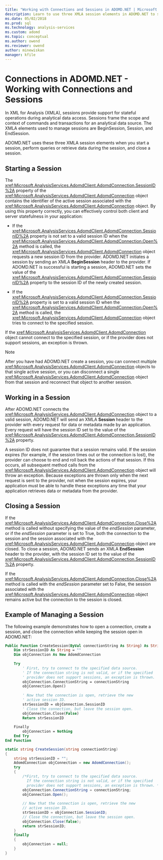 ```yaml
---
title: "Working with Connections and Sessions in ADOMD.NET | Microsoft Docs"
description: Learn to use three XMLA session elements in ADOMD.NET to start a session, perform queries or retrieve data during the session, and close a session.
ms.date: 05/02/2018
ms.prod: sql
ms.technology: analysis-services
ms.custom: adomd
ms.topic: conceptual
ms.author: owend
ms.reviewer: owend
author: minewiskan
manager: kfile
---
```

# Connections in ADOMD.NET - Working with Connections and Sessions
  In XML for Analysis (XMLA), sessions provide support for stateful operations during analytical data access. Sessions frame the scope and context of commands and transactions for an analytical data source. The XMLA elements used to manage sessions are BeginSession, Session, and EndSession.  
  
 ADOMD.NET uses these three XMLA session elements when you start a session, perform queries or retrieve data during the session, and close a session.  
  
## Starting a Session  
 The <xref:Microsoft.AnalysisServices.AdomdClient.AdomdConnection.SessionID%2A> property of the <xref:Microsoft.AnalysisServices.AdomdClient.AdomdConnection> object contains the identifier of the active session associated with the <xref:Microsoft.AnalysisServices.AdomdClient.AdomdConnection> object. By using this property correctly, you can effectively control both client and server statefulness in your application:  
  
-   If the <xref:Microsoft.AnalysisServices.AdomdClient.AdomdConnection.SessionID%2A> property is not set to a valid session ID when the <xref:Microsoft.AnalysisServices.AdomdClient.AdomdConnection.Open%2A> method is called, the <xref:Microsoft.AnalysisServices.AdomdClient.AdomdConnection> object requests a new session ID from the provider. ADOMD.NET initiates a session by sending an XMLA **BeginSession** header to the provider. If ADOMD.NET is successful is starting a session, ADOMD.NET sets the value of the <xref:Microsoft.AnalysisServices.AdomdClient.AdomdConnection.SessionID%2A> property to the session ID of the newly created session.  
  
-   If the <xref:Microsoft.AnalysisServices.AdomdClient.AdomdConnection.SessionID%2A> property is set to a valid session ID when the <xref:Microsoft.AnalysisServices.AdomdClient.AdomdConnection.Open%2A> method is called, the <xref:Microsoft.AnalysisServices.AdomdClient.AdomdConnection> object tries to connect to the specified session.  
  
 If the <xref:Microsoft.AnalysisServices.AdomdClient.AdomdConnection> object cannot connect to the specified session, or if the provider does not support sessions, an exception is thrown.  
  
> [!NOTE]  
>  After you have had ADOMD.NET create a session, you can connect multiple <xref:Microsoft.AnalysisServices.AdomdClient.AdomdConnection> objects to that single active session, or you can disconnect a single <xref:Microsoft.AnalysisServices.AdomdClient.AdomdConnection> object from that session and reconnect that object to another session.  
  
## Working in a Session  
 After ADOMD.NET connects the <xref:Microsoft.AnalysisServices.AdomdClient.AdomdConnection> object to a valid session, ADOMD.NET will send an XMLA **Session** header to the provider with every request for data or metadata made by an application. Every request will have the session ID set to the value of the <xref:Microsoft.AnalysisServices.AdomdClient.AdomdConnection.SessionID%2A> property.  
  
 A session ID does not guarantee that a session remains valid. If the session expires (for example, if the session times out or the connection is lost), the provider can choose to end and roll back the actions of that session. If this occurs, all subsequent method calls from the <xref:Microsoft.AnalysisServices.AdomdClient.AdomdConnection> object will throw an exception. Because exceptions are thrown only when the next request is sent to the provider, not when the session expires, your application must be able to handle these exceptions any time that your application retrieves data or metadata from the provider.  
  
## Closing a Session  
 If the <xref:Microsoft.AnalysisServices.AdomdClient.AdomdConnection.Close%2A> method is called without specifying the value of the *endSession* parameter, or if the *endSession* parameter is set to True, both the connection to the session and the session associated with the <xref:Microsoft.AnalysisServices.AdomdClient.AdomdConnection> object are closed. To close a session, ADOMD.NET sends an XMLA **EndSession** header to the provider, with the session ID set to the value of the <xref:Microsoft.AnalysisServices.AdomdClient.AdomdConnection.SessionID%2A> property.  
  
 If the <xref:Microsoft.AnalysisServices.AdomdClient.AdomdConnection.Close%2A> method is called with the *endSession* parameter set to False, the session associated with the <xref:Microsoft.AnalysisServices.AdomdClient.AdomdConnection> object remains active but the connection to the session is closed.  
  
## Example of Managing a Session  
 The following example demonstrates how to open a connection, create a session, and close the connection while keeping the session open in ADOMD.NET:  
  
```vb  
Public Function CreateSession(ByVal connectionString As String) As String  
    Dim strSessionID As String = ""  
    Dim objConnection As New AdomdConnection  
  
    Try  
        ' First, try to connect to the specified data source.  
        ' If the connection string is not valid, or if the specified  
        ' provider does not support sessions, an exception is thrown.  
        objConnection.ConnectionString = connectionString  
        objConnection.Open()  
  
        ' Now that the connection is open, retrieve the new  
        ' active session ID.  
        strSessionID = objConnection.SessionID  
        ' Close the connection, but leave the session open.  
        objConnection.Close(False)  
        Return strSessionID  
  
    Finally  
        objConnection = Nothing  
    End Try  
End Function  
```  
  
```csharp  
static string CreateSession(string connectionString)  
{  
    string strSessionID = "";  
    AdomdConnection objConnection = new AdomdConnection();  
    try  
    {  
        /*First, try to connect to the specified data source.  
          If the connection string is not valid, or if the specified  
          provider does not support sessions, an exception is thrown. */  
        objConnection.ConnectionString = connectionString;  
        objConnection.Open();  
  
        // Now that the connection is open, retrieve the new  
        // active session ID.  
        strSessionID = objConnection.SessionID;  
        // Close the connection, but leave the session open.  
        objConnection.Close(false);  
        return strSessionID;  
    }  
    finally  
    {  
        objConnection = null;  
    }  
}  
```